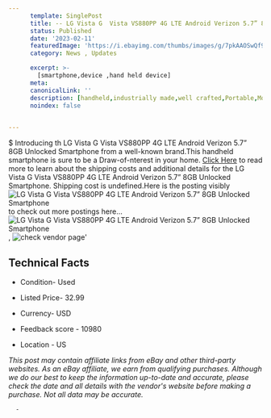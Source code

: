 ```yaml
---
      template: SinglePost
      title: -- LG Vista G  Vista VS880PP 4G LTE Android Verizon 5.7” 8GB Unlocked Smartphone
      status: Published
      date: '2023-02-11'
      featuredImage: 'https://i.ebayimg.com/thumbs/images/g/7pkAAOSwQf9jimeU/s-l225.jpg'
      category: News , Updates

      excerpt: >-
        [smartphone,device ,hand held device]
      meta:
      canonicalLink: ''
      description: [handheld,industrially made,well crafted,Portable,Mobile,Compact,Convenient,Lightweight,Maneuverable,Man-portable,Miniature,Carriable,Hand-held,Light,Holdable,Transportable,Mobile device,Pocket-sized,On-the-go,Wireless,Cordless,Compact size,Convenient size, smartphone,device ,hand held device]
      noindex: false
      

---
```

$
      Introducing th LG Vista G  Vista VS880PP 4G LTE Android Verizon 5.7” 8GB Unlocked Smartphone from a well-known brand.This handheld smartphone is sure to be a Draw-of-nterest in your home. [Click Here](https://www.ebay.com/itm/275564109930?hash=item4028e6a06a%3Ag%3A7pkAAOSwQf9jimeU&mkevt=1&mkcid=1&mkrid=711-53200-19255-0&campid=%253CePNCampaignId%253E&customid=%253CreferenceId%253E&toolid=10049) to read more to learn about the shipping costs and additional details for the LG Vista G  Vista VS880PP 4G LTE Android Verizon 5.7” 8GB Unlocked Smartphone. Shipping cost is undefined.Here is the posting visibly ![LG Vista G  Vista VS880PP 4G LTE Android Verizon 5.7” 8GB Unlocked Smartphone](https://i.ebayimg.com/thumbs/images/g/7pkAAOSwQf9jimeU/s-l225.jpg) to check out more postings here... ![LG Vista G  Vista VS880PP 4G LTE Android Verizon 5.7” 8GB Unlocked Smartphone](https://i.ebayimg.com/images/g/7pkAAOSwQf9jimeU/s-l1600.jpg), ![check vendor page](https://origin-galleryplus.ebayimg.com/ws/web/275564109930_2_0_1/225x225.jpg,https://origin-galleryplus.ebayimg.com/ws/web/275564109930_3_0_1/225x225.jpg,https://origin-galleryplus.ebayimg.com/ws/web/275564109930_4_0_1/225x225.jpg,https://origin-galleryplus.ebayimg.com/ws/web/275564109930_5_0_1/225x225.jpg,https://origin-galleryplus.ebayimg.com/ws/web/275564109930_6_0_1/225x225.jpg,https://origin-galleryplus.ebayimg.com/ws/web/275564109930_7_0_1/225x225.jpg)'

      

 ## Technical Facts 



     
      

 - Condition- Used 


      

 - Listed Price- 32.99 


      

 - Currency- USD 


      

 - Feedback score - 10980 


      

 - Location - US 


      
      

 *_This post may contain affiliate links from eBay and other third-party websites. As an eBay affiliate, we earn from qualifying purchases. Although we do our best to keep the information up-to-date and accurate, please check the date and all details with the vendor's website before making a purchase. Not all data may be accurate._*




      -
